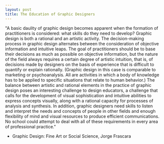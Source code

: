 ```yaml
---
layout: post
title: The Education of Graphic Designers
---
```

"A basic daulity of graphic design becomes apparent when the formation of practitioners is considered: what skills do they need to develop?  Graphic design is both a rational and an artistic activity.  The decision-making process in graphic design alternates between the consideration of objective information and intuitive leaps.  The goal of practitioners should be to base their decisions as much as possible on objective information, but the nature of the field always requires a certain degree of artistic intuition, that is, of decisions made by designers on the basis of experience that is difficult to quantify or explain rationally.  (Graphic design in this case is comparable to marketing or psychoanalysis.  All are activities in which a body of knowledge has to be applied to specific situations that relate to human behavior.)
The balance between artistic and rational elements in the practice of graphic design poses an interesting challenge to design educators, a challenge that calls for the development of visual sophistication and intuitive abilities to express concepts visually, along with a rational capacity for processes of analysis and synthesis.  In addition, graphic designers need skills to listen and interpret the needs and concepts of people in other fields and enough flexibility of mind and visual resources to produce efficient communications.
No school could attempt to deal with all of these requirements in every area of professional practice."
 - Graphic Design: Fine Art or Social Science, Jorge Frascara 

